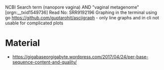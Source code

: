 NCBI Search term
    (nanopore vagina) AND "vaginal metagenome"[orgn:__txid1549736] 
Read No:
    SRR9192196
Graphing in the terminal using go
    https://github.com/guptarohit/asciigraph
    - only line graphs and in cli not usable for complicated plots

# Material 
- https://gigabaseorgigabyte.wordpress.com/2017/04/24/per-base-sequence-content-and-quality/

